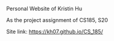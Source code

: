 Personal Website of Kristin Hu

As the project assignment of CS185, S20

Site link: https://kh07.github.io/CS_185/
